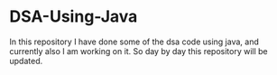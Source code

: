 # DSA-Using-Java
In this repository I have done some of the dsa code using java, and currently also I am working on it. So day by day this repository will be updated.
